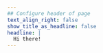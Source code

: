 ```yaml
---
## Configure header of page
text_align_right: false
show_title_as_headline: false
headline: |
  Hi there! 
---
```


<!-- this is a subheadline -->


